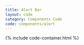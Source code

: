 ```yaml
---
title: Alert Bar
layout: code
category: Components Code
code: components/alert
---
```


{% include code-container.html %}
